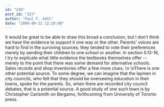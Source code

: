 ```yaml
---
id: "236"
post_id: "317"
author: "Paul F. Gehl"
date: "2009-09-22 12:28:00"
---
```

It would be great to be able to draw this broad a conclusion, but I don't think we have the evidence to support it one way or the other. Parents' voices are hard to find in the surviving sources; they tended to vote their preferences merely by sending their children to one school or another. In section 5.13-16, I try to explicate what little evidence the textbooks themselves offer --merely to the point that there was some demand for alternative schools. Sales records and shop inventories offer a few more clues.\n\nThere is one other potential source. To some degree, we can imagine that the laymen in city councils, who felt that they should be overseeing education in their towns, spoke for the parents. So, when there are recorded city council debates, that is a potential source. A good study of one such town is by Christopher Carlsmith on Bergamo, forthcoming from University of Toronto press.
